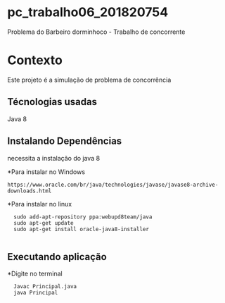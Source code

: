 # pc_trabalho06_201820754
 Problema do Barbeiro dorminhoco - Trabalho de concorrente 


# Contexto
Este projeto é a simulação de problema de concorrência 

## Técnologias usadas

Java 8

## Instalando Dependências

necessita a instalação do java 8

*Para instalar no Windows
```
https://www.oracle.com/br/java/technologies/javase/javase8-archive-downloads.html
  ```
*Para instalar no linux
```
  sudo add-apt-repository ppa:webupd8team/java
  sudo apt-get update
  sudo apt-get install oracle-java8-installer
  
  ```
## Executando aplicação

*Digite no terminal
```
  Javac Principal.java
  java Principal
  
  ```
